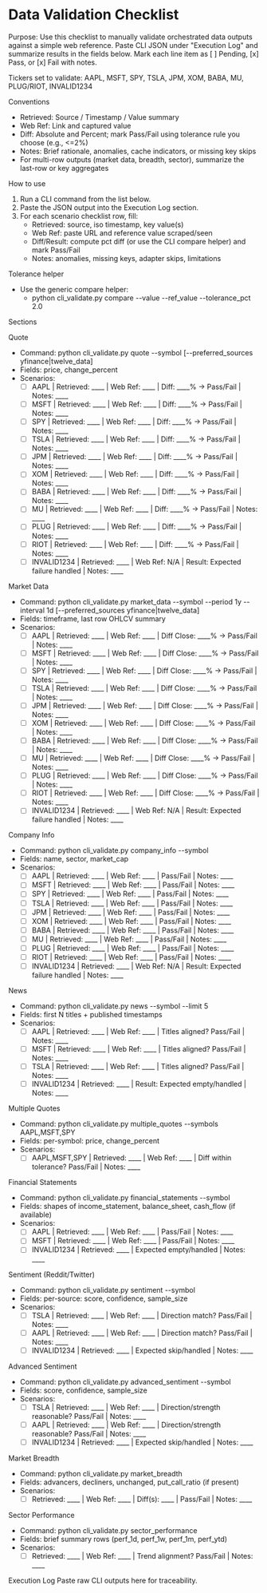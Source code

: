 # Data Validation Checklist

Purpose: Use this checklist to manually validate orchestrated data outputs against a simple web reference. Paste CLI JSON under "Execution Log" and summarize results in the fields below. Mark each line item as [ ] Pending, [x] Pass, or [x] Fail with notes.

Tickers set to validate: AAPL, MSFT, SPY, TSLA, JPM, XOM, BABA, MU, PLUG/RIOT, INVALID1234

Conventions
- Retrieved: Source / Timestamp / Value summary
- Web Ref: Link and captured value
- Diff: Absolute and Percent; mark Pass/Fail using tolerance rule you choose (e.g., <=2%)
- Notes: Brief rationale, anomalies, cache indicators, or missing key skips
- For multi-row outputs (market data, breadth, sector), summarize the last-row or key aggregates

How to use
1) Run a CLI command from the list below.
2) Paste the JSON output into the Execution Log section.
3) For each scenario checklist row, fill:
   - Retrieved: source, iso timestamp, key value(s)
   - Web Ref: paste URL and reference value scraped/seen
   - Diff/Result: compute pct diff (or use the CLI compare helper) and mark Pass/Fail
   - Notes: anomalies, missing keys, adapter skips, limitations

Tolerance helper
- Use the generic compare helper:
  - python cli_validate.py compare --value <retrieved> --ref_value <web> --tolerance_pct 2.0

Sections

Quote
- Command: python cli_validate.py quote --symbol <SYM> [--preferred_sources yfinance|twelve_data]
- Fields: price, change_percent
- Scenarios:
  - [ ] AAPL | Retrieved: ____ | Web Ref: ____ | Diff: ____% → Pass/Fail | Notes: ____
  - [ ] MSFT | Retrieved: ____ | Web Ref: ____ | Diff: ____% → Pass/Fail | Notes: ____
  - [ ] SPY  | Retrieved: ____ | Web Ref: ____ | Diff: ____% → Pass/Fail | Notes: ____
  - [ ] TSLA | Retrieved: ____ | Web Ref: ____ | Diff: ____% → Pass/Fail | Notes: ____
  - [ ] JPM  | Retrieved: ____ | Web Ref: ____ | Diff: ____% → Pass/Fail | Notes: ____
  - [ ] XOM  | Retrieved: ____ | Web Ref: ____ | Diff: ____% → Pass/Fail | Notes: ____
  - [ ] BABA | Retrieved: ____ | Web Ref: ____ | Diff: ____% → Pass/Fail | Notes: ____
  - [ ] MU   | Retrieved: ____ | Web Ref: ____ | Diff: ____% → Pass/Fail | Notes: ____
  - [ ] PLUG | Retrieved: ____ | Web Ref: ____ | Diff: ____% → Pass/Fail | Notes: ____
  - [ ] RIOT | Retrieved: ____ | Web Ref: ____ | Diff: ____% → Pass/Fail | Notes: ____
  - [ ] INVALID1234 | Retrieved: ____ | Web Ref: N/A | Result: Expected failure handled | Notes: ____

Market Data
- Command: python cli_validate.py market_data --symbol <SYM> --period 1y --interval 1d [--preferred_sources yfinance|twelve_data]
- Fields: timeframe, last row OHLCV summary
- Scenarios:
  - [ ] AAPL | Retrieved: ____ | Web Ref: ____ | Diff Close: ____% → Pass/Fail | Notes: ____
  - [ ] MSFT | Retrieved: ____ | Web Ref: ____ | Diff Close: ____% → Pass/Fail | Notes: ____
  - [ ] SPY  | Retrieved: ____ | Web Ref: ____ | Diff Close: ____% → Pass/Fail | Notes: ____
  - [ ] TSLA | Retrieved: ____ | Web Ref: ____ | Diff Close: ____% → Pass/Fail | Notes: ____
  - [ ] JPM  | Retrieved: ____ | Web Ref: ____ | Diff Close: ____% → Pass/Fail | Notes: ____
  - [ ] XOM  | Retrieved: ____ | Web Ref: ____ | Diff Close: ____% → Pass/Fail | Notes: ____
  - [ ] BABA | Retrieved: ____ | Web Ref: ____ | Diff Close: ____% → Pass/Fail | Notes: ____
  - [ ] MU   | Retrieved: ____ | Web Ref: ____ | Diff Close: ____% → Pass/Fail | Notes: ____
  - [ ] PLUG | Retrieved: ____ | Web Ref: ____ | Diff Close: ____% → Pass/Fail | Notes: ____
  - [ ] RIOT | Retrieved: ____ | Web Ref: ____ | Diff Close: ____% → Pass/Fail | Notes: ____
  - [ ] INVALID1234 | Retrieved: ____ | Web Ref: N/A | Result: Expected failure handled | Notes: ____

Company Info
- Command: python cli_validate.py company_info --symbol <SYM>
- Fields: name, sector, market_cap
- Scenarios:
  - [ ] AAPL | Retrieved: ____ | Web Ref: ____ | Pass/Fail | Notes: ____
  - [ ] MSFT | Retrieved: ____ | Web Ref: ____ | Pass/Fail | Notes: ____
  - [ ] SPY  | Retrieved: ____ | Web Ref: ____ | Pass/Fail | Notes: ____
  - [ ] TSLA | Retrieved: ____ | Web Ref: ____ | Pass/Fail | Notes: ____
  - [ ] JPM  | Retrieved: ____ | Web Ref: ____ | Pass/Fail | Notes: ____
  - [ ] XOM  | Retrieved: ____ | Web Ref: ____ | Pass/Fail | Notes: ____
  - [ ] BABA | Retrieved: ____ | Web Ref: ____ | Pass/Fail | Notes: ____
  - [ ] MU   | Retrieved: ____ | Web Ref: ____ | Pass/Fail | Notes: ____
  - [ ] PLUG | Retrieved: ____ | Web Ref: ____ | Pass/Fail | Notes: ____
  - [ ] RIOT | Retrieved: ____ | Web Ref: ____ | Pass/Fail | Notes: ____
  - [ ] INVALID1234 | Retrieved: ____ | Web Ref: N/A | Result: Expected failure handled | Notes: ____

News
- Command: python cli_validate.py news --symbol <SYM> --limit 5
- Fields: first N titles + published timestamps
- Scenarios:
  - [ ] AAPL | Retrieved: ____ | Web Ref: ____ | Titles aligned? Pass/Fail | Notes: ____
  - [ ] MSFT | Retrieved: ____ | Web Ref: ____ | Titles aligned? Pass/Fail | Notes: ____
  - [ ] TSLA | Retrieved: ____ | Web Ref: ____ | Titles aligned? Pass/Fail | Notes: ____
  - [ ] INVALID1234 | Retrieved: ____ | Result: Expected empty/handled | Notes: ____

Multiple Quotes
- Command: python cli_validate.py multiple_quotes --symbols AAPL,MSFT,SPY
- Fields: per-symbol: price, change_percent
- Scenarios:
  - [ ] AAPL,MSFT,SPY | Retrieved: ____ | Web Ref: ____ | Diff within tolerance? Pass/Fail | Notes: ____

Financial Statements
- Command: python cli_validate.py financial_statements --symbol <SYM>
- Fields: shapes of income_statement, balance_sheet, cash_flow (if available)
- Scenarios:
  - [ ] AAPL | Retrieved: ____ | Web Ref: ____ | Pass/Fail | Notes: ____
  - [ ] MSFT | Retrieved: ____ | Web Ref: ____ | Pass/Fail | Notes: ____
  - [ ] INVALID1234 | Retrieved: ____ | Expected empty/handled | Notes: ____

Sentiment (Reddit/Twitter)
- Command: python cli_validate.py sentiment --symbol <SYM>
- Fields: per-source: score, confidence, sample_size
- Scenarios:
  - [ ] TSLA | Retrieved: ____ | Web Ref: ____ | Direction match? Pass/Fail | Notes: ____
  - [ ] AAPL | Retrieved: ____ | Web Ref: ____ | Direction match? Pass/Fail | Notes: ____
  - [ ] INVALID1234 | Retrieved: ____ | Expected skip/handled | Notes: ____

Advanced Sentiment
- Command: python cli_validate.py advanced_sentiment --symbol <SYM>
- Fields: score, confidence, sample_size
- Scenarios:
  - [ ] TSLA | Retrieved: ____ | Web Ref: ____ | Direction/strength reasonable? Pass/Fail | Notes: ____
  - [ ] AAPL | Retrieved: ____ | Web Ref: ____ | Direction/strength reasonable? Pass/Fail | Notes: ____
  - [ ] INVALID1234 | Retrieved: ____ | Expected skip/handled | Notes: ____

Market Breadth
- Command: python cli_validate.py market_breadth
- Fields: advancers, decliners, unchanged, put_call_ratio (if present)
- Scenarios:
  - [ ] Retrieved: ____ | Web Ref: ____ | Diff(s): ____ | Pass/Fail | Notes: ____

Sector Performance
- Command: python cli_validate.py sector_performance
- Fields: brief summary rows (perf_1d, perf_1w, perf_1m, perf_ytd)
- Scenarios:
  - [ ] Retrieved: ____ | Web Ref: ____ | Trend alignment? Pass/Fail | Notes: ____

Execution Log
Paste raw CLI outputs here for traceability.
